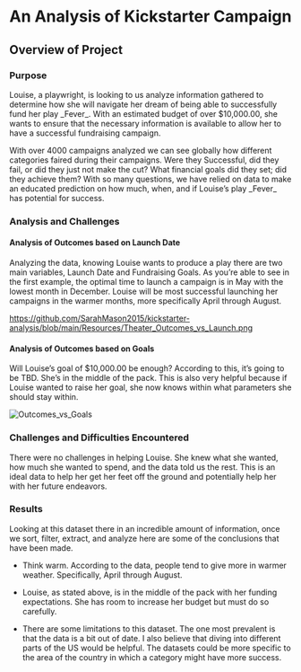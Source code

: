 # An Analysis of Kickstarter Campaign
<h2>Overview of Project</h2>
<strong><h3>Purpose</h3></strong>
<p>Louise, a playwright, is looking to us analyze information gathered to determine how she will navigate her dream of being able to successfully fund her play _Fever_.  With an estimated budget of over $10,000.00, she wants to ensure that the necessary information is available to allow her to have a successful fundraising campaign.  
<p>With over 4000 campaigns analyzed we can see globally how different categories faired during their campaigns. Were they Successful, did they fail, or did they just not make the cut? What financial goals did they set; did they achieve them? With so many questions, we have relied on data to make an educated prediction on how much, when, and if Louise’s play _Fever_ has potential for success. 

<h3>Analysis and Challenges</h3>
<h4>Analysis of Outcomes based on Launch Date</h4>

<p>Analyzing the data, knowing Louise wants to produce a play there are two main variables, Launch Date and Fundraising Goals. As you’re able to see in the first example, the optimal time to launch a campaign is in May with the lowest month in December. Louise will be most successful launching her campaigns in the warmer months, more specifically April through August. 

 https://github.com/SarahMason2015/kickstarter-analysis/blob/main/Resources/Theater_Outcomes_vs_Launch.png
  
<h4>Analysis of Outcomes based on Goals</h4>

  <p>Will Louise’s goal of $10,000.00 be enough? According to this, it’s going to be TBD. She’s in the middle of the pack. This is also very helpful because if Louise wanted to raise her goal, she now knows within what parameters she should stay within. 

  ![Outcomes_vs_Goals](Outcomes_vs_Goals.png)

<h3>Challenges and Difficulties Encountered</h3></strong>
There were no challenges in helping Louise. She knew what she wanted, how much she wanted to spend, and the data told us the rest. This is an ideal data to help her get her feet off the ground and potentially help her with her future endeavors.
<strong><h3>Results</h3></strong>

<p>Looking at this dataset there in an incredible amount of information, once we sort, filter, extract, and analyze here are some of the conclusions that have been made.

  * Think warm. According to the data, people tend to give more in warmer weather. Specifically, April through August.

  * Louise, as stated above, is in the middle of the pack with her funding expectations. She has room to increase her budget but must do so carefully.

  * There are some limitations to this dataset. The one most prevalent is that the data is a bit out of date. I also believe that diving into different parts of the US would be helpful. The datasets could be more specific to the area of the country in which a category might have more success. 




















